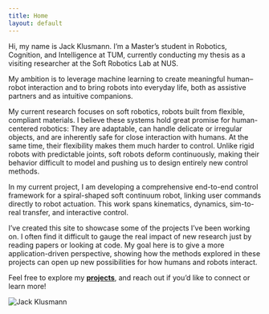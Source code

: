```yaml
---
title: Home
layout: default
---
```


<div class="intro">
  <div class="intro-text" markdown="1">

Hi, my name is Jack Klusmann. I’m a Master’s student in Robotics, Cognition, and Intelligence at TUM, currently conducting my thesis as a visiting researcher at the Soft Robotics Lab at NUS.

My ambition is to leverage machine learning to create meaningful human–robot interaction and to bring robots into everyday life, both as assistive partners and as intuitive companions.

My current research focuses on soft robotics, robots built from flexible, compliant materials. I believe these systems hold great promise for human-centered robotics: They are adaptable, can handle delicate or irregular objects, and are inherently safe for close interaction with humans. At the same time, their flexibility makes them much harder to control. Unlike rigid robots with predictable joints, soft robots deform continuously, making their behavior difficult to model and pushing us to design entirely new control methods.

In my current project, I am developing a comprehensive end-to-end control framework for a spiral-shaped soft continuum robot, linking user commands directly to robot actuation. This work spans kinematics, dynamics, sim-to-real transfer, and interactive control.

I’ve created this site to showcase some of the projects I’ve been working on. I often find it difficult to gauge the real impact of new research just by reading papers or looking at code. My goal here is to give a more application-driven perspective, showing how the methods explored in these projects can open up new possibilities for how humans and robots interact.

Feel free to explore my **[projects](/projects/)**, and reach out if you’d like to connect or learn more!

  </div>

  <div class="intro-image">
    <img src="{{ '/assets/me.jpeg' | relative_url }}" alt="Jack Klusmann" loading="lazy">
  </div>
</div>